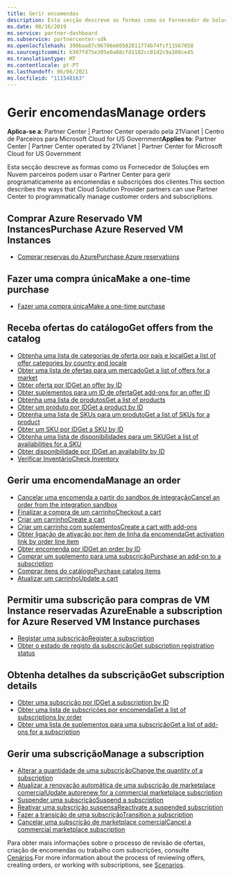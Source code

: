 ```yaml
---
title: Gerir encomendas
description: Esta secção descreve as formas como os Fornecedor de Soluções em Nuvem parceiros podem usar o Centro de Parceiros para gerir programaticamente as encomendas e subscrições dos clientes.
ms.date: 08/16/2019
ms.service: partner-dashboard
ms.subservice: partnercenter-sdk
ms.openlocfilehash: 390baa87c96706e60582811774b74fcf11567058
ms.sourcegitcommit: b307fd75e305e0a88cfd1182cc01d2c9a108ce45
ms.translationtype: MT
ms.contentlocale: pt-PT
ms.lasthandoff: 06/06/2021
ms.locfileid: "111548163"
---
```

# <a name="manage-orders"></a><span data-ttu-id="de6f7-103">Gerir encomendas</span><span class="sxs-lookup"><span data-stu-id="de6f7-103">Manage orders</span></span>

<span data-ttu-id="de6f7-104">**Aplica-se a**: Partner Center | Partner Center operado pela 21Vianet | Centro de Parceiros para Microsoft Cloud for US Government</span><span class="sxs-lookup"><span data-stu-id="de6f7-104">**Applies to**: Partner Center | Partner Center operated by 21Vianet | Partner Center for Microsoft Cloud for US Government</span></span>

<span data-ttu-id="de6f7-105">Esta secção descreve as formas como os Fornecedor de Soluções em Nuvem parceiros podem usar o Partner Center para gerir programaticamente as encomendas e subscrições dos clientes.</span><span class="sxs-lookup"><span data-stu-id="de6f7-105">This section describes the ways that Cloud Solution Provider partners can use Partner Center to programmatically manage customer orders and subscriptions.</span></span>

## <a name="purchase-azure-reserved-vm-instances"></a><span data-ttu-id="de6f7-106">Comprar Azure Reservado VM Instances</span><span class="sxs-lookup"><span data-stu-id="de6f7-106">Purchase Azure Reserved VM Instances</span></span>

- [<span data-ttu-id="de6f7-107">Comprar reservas do Azure</span><span class="sxs-lookup"><span data-stu-id="de6f7-107">Purchase Azure reservations</span></span>](purchase-azure-reservations.md)

## <a name="make-a-one-time-purchase"></a><span data-ttu-id="de6f7-108">Fazer uma compra única</span><span class="sxs-lookup"><span data-stu-id="de6f7-108">Make a one-time purchase</span></span>

- [<span data-ttu-id="de6f7-109">Fazer uma compra única</span><span class="sxs-lookup"><span data-stu-id="de6f7-109">Make a one-time purchase</span></span>](make-a-one-time-purchase.md)

## <a name="get-offers-from-the-catalog"></a><span data-ttu-id="de6f7-110">Receba ofertas do catálogo</span><span class="sxs-lookup"><span data-stu-id="de6f7-110">Get offers from the catalog</span></span>

- [<span data-ttu-id="de6f7-111">Obtenha uma lista de categorias de oferta por país e local</span><span class="sxs-lookup"><span data-stu-id="de6f7-111">Get a list of offer categories by country and locale</span></span>](get-a-list-of-offer-categories-by-country-and-locale.md)
- [<span data-ttu-id="de6f7-112">Obter uma lista de ofertas para um mercado</span><span class="sxs-lookup"><span data-stu-id="de6f7-112">Get a list of offers for a market</span></span>](get-a-list-of-offers-for-a-market.md)
- [<span data-ttu-id="de6f7-113">Obter oferta por ID</span><span class="sxs-lookup"><span data-stu-id="de6f7-113">Get an offer by ID</span></span>](get-an-offer-by-id.md)
- [<span data-ttu-id="de6f7-114">Obter suplementos para um ID de oferta</span><span class="sxs-lookup"><span data-stu-id="de6f7-114">Get add-ons for an offer ID</span></span>](get-addon-offers-by-offer-id.md)
- [<span data-ttu-id="de6f7-115">Obtenha uma lista de produtos</span><span class="sxs-lookup"><span data-stu-id="de6f7-115">Get a list of products</span></span>](get-a-list-of-products.md)
- [<span data-ttu-id="de6f7-116">Obter um produto por ID</span><span class="sxs-lookup"><span data-stu-id="de6f7-116">Get a product by ID</span></span>](get-a-product-by-id.md)
- [<span data-ttu-id="de6f7-117">Obtenha uma lista de SKUs para um produto</span><span class="sxs-lookup"><span data-stu-id="de6f7-117">Get a list of SKUs for a product</span></span>](get-a-list-of-skus-for-a-product.md)
- [<span data-ttu-id="de6f7-118">Obter um SKU por ID</span><span class="sxs-lookup"><span data-stu-id="de6f7-118">Get a SKU by ID</span></span>](get-a-sku-by-id.md)
- [<span data-ttu-id="de6f7-119">Obtenha uma lista de disponibilidades para um SKU</span><span class="sxs-lookup"><span data-stu-id="de6f7-119">Get a list of availabilities for a SKU</span></span>](get-a-list-of-availabilities-for-a-sku.md)
- [<span data-ttu-id="de6f7-120">Obter disponibilidade por ID</span><span class="sxs-lookup"><span data-stu-id="de6f7-120">Get an availability by ID</span></span>](get-an-availability-by-id.md)
- [<span data-ttu-id="de6f7-121">Verificar Inventário</span><span class="sxs-lookup"><span data-stu-id="de6f7-121">Check Inventory</span></span>](check-inventory.md)

## <a name="manage-an-order"></a><span data-ttu-id="de6f7-122">Gerir uma encomenda</span><span class="sxs-lookup"><span data-stu-id="de6f7-122">Manage an order</span></span>

- [<span data-ttu-id="de6f7-123">Cancelar uma encomenda a partir do sandbox de integração</span><span class="sxs-lookup"><span data-stu-id="de6f7-123">Cancel an order from the integration sandbox</span></span>](cancel-an-order-from-the-integration-sandbox.md)
- [<span data-ttu-id="de6f7-124">Finalizar a compra de um carrinho</span><span class="sxs-lookup"><span data-stu-id="de6f7-124">Checkout a cart</span></span>](checkout-a-cart.md)
- [<span data-ttu-id="de6f7-125">Criar um carrinho</span><span class="sxs-lookup"><span data-stu-id="de6f7-125">Create a cart</span></span>](create-a-cart.md)
- [<span data-ttu-id="de6f7-126">Criar um carrinho com suplementos</span><span class="sxs-lookup"><span data-stu-id="de6f7-126">Create a cart with add-ons</span></span>](create-a-cart-with-add-ons.md)
- [<span data-ttu-id="de6f7-127">Obter ligação de ativação por item de linha da encomenda</span><span class="sxs-lookup"><span data-stu-id="de6f7-127">Get activation link by order line item</span></span>](get-activation-link-by-order-line-item.md)
- [<span data-ttu-id="de6f7-128">Obter encomenda por ID</span><span class="sxs-lookup"><span data-stu-id="de6f7-128">Get an order by ID</span></span>](get-an-order-by-id.md)
- [<span data-ttu-id="de6f7-129">Comprar um suplemento para uma subscrição</span><span class="sxs-lookup"><span data-stu-id="de6f7-129">Purchase an add-on to a subscription</span></span>](purchase-an-add-on-to-a-subscription.md)
- [<span data-ttu-id="de6f7-130">Comprar itens do catálogo</span><span class="sxs-lookup"><span data-stu-id="de6f7-130">Purchase catalog items</span></span>](purchase-catalog-items.md)
- [<span data-ttu-id="de6f7-131">Atualizar um carrinho</span><span class="sxs-lookup"><span data-stu-id="de6f7-131">Update a cart</span></span>](update-a-cart.md)

## <a name="enable-a-subscription-for-azure-reserved-vm-instance-purchases"></a><span data-ttu-id="de6f7-132">Permitir uma subscrição para compras de VM Instance reservadas Azure</span><span class="sxs-lookup"><span data-stu-id="de6f7-132">Enable a subscription for Azure Reserved VM Instance purchases</span></span>

- [<span data-ttu-id="de6f7-133">Registar uma subscrição</span><span class="sxs-lookup"><span data-stu-id="de6f7-133">Register a subscription</span></span>](register-a-subscription.md)
- [<span data-ttu-id="de6f7-134">Obter o estado de registo da subscrição</span><span class="sxs-lookup"><span data-stu-id="de6f7-134">Get subscription registration status</span></span>](get-subscription-registration-status.md)

## <a name="get-subscription-details"></a><span data-ttu-id="de6f7-135">Obtenha detalhes da subscrição</span><span class="sxs-lookup"><span data-stu-id="de6f7-135">Get subscription details</span></span>

- [<span data-ttu-id="de6f7-136">Obter uma subscrição por ID</span><span class="sxs-lookup"><span data-stu-id="de6f7-136">Get a subscription by ID</span></span>](get-a-subscription-by-id.md)
- [<span data-ttu-id="de6f7-137">Obter uma lista de subscrições por encomenda</span><span class="sxs-lookup"><span data-stu-id="de6f7-137">Get a list of subscriptions by order</span></span>](get-a-list-of-subscriptions-by-order.md)
- [<span data-ttu-id="de6f7-138">Obter uma lista de suplementos para uma subscrição</span><span class="sxs-lookup"><span data-stu-id="de6f7-138">Get a list of add-ons for a subscription</span></span>](get-a-list-of-add-ons-for-a-subscription.md)

## <a name="manage-a-subscription"></a><span data-ttu-id="de6f7-139">Gerir uma subscrição</span><span class="sxs-lookup"><span data-stu-id="de6f7-139">Manage a subscription</span></span>

- [<span data-ttu-id="de6f7-140">Alterar a quantidade de uma subscrição</span><span class="sxs-lookup"><span data-stu-id="de6f7-140">Change the quantity of a subscription</span></span>](change-the-quantity-of-a-subscription.md)
- [<span data-ttu-id="de6f7-141">Atualizar a renovação automática de uma subscrição de marketplace comercial</span><span class="sxs-lookup"><span data-stu-id="de6f7-141">Update autorenew for a commercial marketplace subscription</span></span>](update-autorenew-for-an-azure-marketplace-subscription.md)
- [<span data-ttu-id="de6f7-142">Suspender uma subscrição</span><span class="sxs-lookup"><span data-stu-id="de6f7-142">Suspend a subscription</span></span>](suspend-a-subscription.md)
- [<span data-ttu-id="de6f7-143">Reativar uma subscrição suspensa</span><span class="sxs-lookup"><span data-stu-id="de6f7-143">Reactivate a suspended subscription</span></span>](reactivate-a-suspended-a-subscription.md)
- [<span data-ttu-id="de6f7-144">Fazer a transição de uma subscrição</span><span class="sxs-lookup"><span data-stu-id="de6f7-144">Transition a subscription</span></span>](transition-a-subscription.md)
- [<span data-ttu-id="de6f7-145">Cancelar uma subscrição de marketplace comercial</span><span class="sxs-lookup"><span data-stu-id="de6f7-145">Cancel a commercial marketplace subscription</span></span>](cancel-an-azure-marketplace-subscription.md)

<span data-ttu-id="de6f7-146">Para obter mais informações sobre o processo de revisão de ofertas, criação de encomendas ou trabalho com subscrições, consulte [Cenários](scenarios.md).</span><span class="sxs-lookup"><span data-stu-id="de6f7-146">For more information about the process of reviewing offers, creating orders, or working with subscriptions, see [Scenarios](scenarios.md).</span></span>
